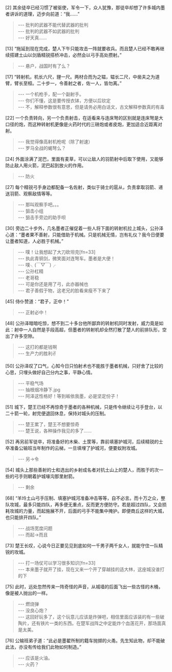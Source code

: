 
[2] 其余徒卒已经习惯了被驱使，军令一下，众人犹豫，那徒卒却想了许多城内墨者讲诉的道理，迈步向前道：“我……”
>--- 批判的武器不能代替武器的批判<br>
>--- 批判的武器不如武器的批判<br>
>--- 好天真……<br>

[13] “拖延到现在完成，楚人下午只能攻击一阵就要收兵。而且楚人已经不敢再继续搭建土山以剑盾精锐搭桥冲击，必然会以弓手高处攒射。”
>--- 悬户，战国时有了么？<br>

[17] “转射机，机长六尺，貍一尺。两材合而为之辒，辒长二尺，中凿夫之为道臂，臂长至桓。二十步一，令善射之者，佐一人，皆勿离。”
>--- 一个机枪手，配一个副射手。<br>
>--- 你们不懂，这是要传授衣钵，方便以后钦定<br>
>--- 不，解释参数很有意思，但是请务必用白话文，古文解释参数真的有毒<br>

[22] 一个负责转向，另一个负责射击，在适看来与连床弩的区别就是连床弩是大口径的炮，而这种转射机更像是火药时代的三磅炮或者皮炮，更加适合近距离对射。
>--- 我觉得像高射机枪呢（除了射速）<br>
>--- 罗马全战的蝎弩么？<br>

[24] 外面涂满了泥巴，里面有麦草，可以让敌人的羽箭射中后取下使用，又能够防止敌人用火箭，泥巴起到放火的作用。
>--- 防火<br>

[27] 每个精锐弓手身边都配备一名佐射，类似于骑士的扈从，负责拿取羽箭、递送羽箭、观察敌情等等。
>--- 那叫观察手吧。。。<br>
>--- 狙击小组<br>
>--- 狙击手旁边的助手呗<br>

[30] 旁边二十步外，几名墨者正催促着一些人将下面的转射机拉上城头，公孙泽心道：“墨者果不善射，只能借助于机械。只是机械无情，岂有礼仪？我今日便要让墨者知道，人必胜于机械。”
>--- 噗！让我想起了大刀砍坦克[fn=33]<br>
>--- 执此青铜剑，微笑面对连弩车。墨者是大便！<br>
>--- 噗╮(￣▽￣)╭<br>
>--- 公孙杠精<br>
>--- 老哥稳<br>
>--- 可是你还是用了弓，此亦器械也<br>
>--- 君子善假于物，这老兄的脸看来瘦不下来了<br>

[45] 侍仆赞道：“君子，正中！”
>--- 正射必中！<br>

[48] 公孙泽暗暗吃惊，想不到二十多台他所鄙弃的转射机同时发射，威力竟是如此：射中一人自然是手段高超，但墨者的转射机却全然打散了楚人的前排队形，空出了许多空隙。
>--- 这打的都是钱啊<br>
>--- 生产力的胜利✌<br>

[50] 公孙泽叹了口气，心知今日只怕射术也不能胜于墨者机械，只好舍了比较的心思，只埋头做好自己分内之事，平静心情。
>--- 平稳气场<br>
>--- 抽根烟冷静下.jpg<br>
>--- 阿泽这性格好！等到皈依我墨，必是坚定份子！<br>

[51] 城下，楚王已经不再惊奇于墨者的各种机械，只是传令继续让弓手登台，以二十箭一轮，射完便退回休息，保持对城头的压制。
>--- 楚王累了，楚王不想要惊奇<br>
>--- 楚王说，各种操作我见的多了……<br>

[52] 再另前军徒卒，将准备好的木柴、土筐等，靠前填塞护城河，后续精锐的士卒准备公输班当年制作的云梯，一旦填埋了护城河，便要蚁附攻城。
>--- 另→令<br>

[54] 城头上那些善射的士和选出的乡射成名者对抗土山上的楚人，而胜于的次一些的弓手则朝着护城壕沟那里射箭。
>--- 剩余<br>

[68] “羊坽土山弓手压制、填塞护城河准备冲击等等，自不必言。而十万之众，整队攻城，最多只能四队，再多便无重点，反而更方便防守。若是超过四队，又会损耗攻城的力量，而起施展不开，后面的弓手不能集中掩护。即便商丘这样的大城，也只能排开四队。”
>--- 战场宽度问题<br>
>--- 而起→而且<br>

[73] 楚王长叹，心说今日正要见见到底如何一千男子两千女人，就能守住一队精锐的攻城。
>--- 打一场仗可以学习很多知识[fn=33]<br>
>--- 本来墨子就开了挂，现在又来一个开了穿越挂的适大林，这座城没谁打的下<br>

[75] 此时，远处忽然传来一阵奇怪的声音，从城墙的后面飞出一些古怪的木桶，像是被人抛出的一样。
>--- 燃烧弹<br>
>--- 没良心炮？<br>
>--- 这回好玩多了，这个玩意儿应该是炸弹吧，相信里面应该装的有一些破陶片，还有铁片一类的东西。在楚军战阵之中定能炸个血莲花开，那场面真是太美。<br>

[76] 公输班弟子道：“此必是墨翟所制的籍车抛掷的火甬。先生知此物，却不能破此法，亦没有传给我们此物如何制造。”
>--- 应该是火油。<br>
>--- 火药？<br>
